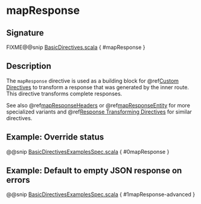<a id="mapresponse"></a>
# mapResponse

## Signature

FIXME@@snip [BasicDirectives.scala](../../../../../../../../../akka-http/src/main/scala/akka/http/scaladsl/server/directives/BasicDirectives.scala) { #mapResponse }

## Description

The `mapResponse` directive is used as a building block for @ref[Custom Directives](../custom-directives.md#custom-directives) to transform a response that
was generated by the inner route. This directive transforms complete responses.

See also @ref[mapResponseHeaders](mapResponseHeaders.md#mapresponseheaders) or @ref[mapResponseEntity](mapResponseEntity.md#mapresponseentity) for more specialized variants and
@ref[Response Transforming Directives](index.md#response-transforming-directives) for similar directives.

## Example: Override status

@@snip [BasicDirectivesExamplesSpec.scala](../../../../../../../test/scala/docs/http/scaladsl/server/directives/BasicDirectivesExamplesSpec.scala) { #0mapResponse }

## Example: Default to empty JSON response on errors

@@snip [BasicDirectivesExamplesSpec.scala](../../../../../../../test/scala/docs/http/scaladsl/server/directives/BasicDirectivesExamplesSpec.scala) { #1mapResponse-advanced }